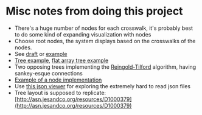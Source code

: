 # Misc notes from doing this project
- There's a huge number of nodes for each crosswalk, it's probably best to do some kind of expanding visualization with nodes
- Choose root nodes, the system displays based on the crosswalks of the nodes. 
- See [draft](draft.sketch) or [example](http://projects.flowingdata.com/tut/interactive_network_demo/)
- [Tree example](http://bl.ocks.org/mbostock/4339083), [flat array tree example](http://bl.ocks.org/d3noob/8329404)
- Two opposing trees implementing the [Reingold-Tilford](http://bl.ocks.org/mbostock/4339184) algorithm, having sankey-esque connections
- [Example of a node implementation](https://flowingdata.com/2012/08/02/how-to-make-an-interactive-network-visualization/)
- Use [this json viewer](http://jsonviewer.stack.hu/) for exploring the extremely hard to read json files
- Tree layout is supposed to replicate: [http://asn.jesandco.org/resources/D1000379](http://asn.jesandco.org/resources/D1000379)